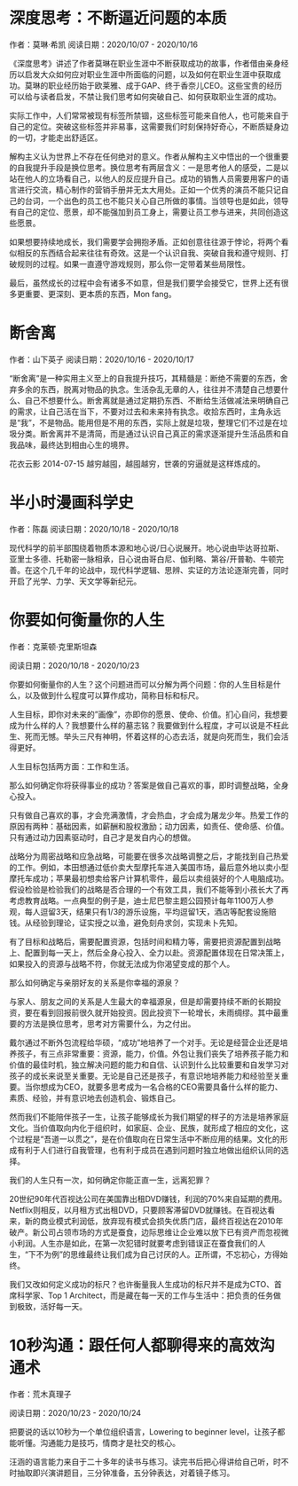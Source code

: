 # 深度思考：不断逼近问题的本质

作者：莫琳·希凯
阅读日期：2020/10/07 - 2020/10/16

《深度思考》讲述了作者莫琳在职业生涯中不断获取成功的故事，作者借由亲身经历以启发大众如何应对职业生涯中所面临的问题，以及如何在职业生涯中获取成功。莫琳的职业经历始于欧莱雅、成于GAP、终于香奈儿CEO。这些宝贵的经历可以给与读者启发，不禁让我们思考如何突破自己、如何获取职业生涯的成功。

实际工作中，人们常常被现有标签所禁锢，这些标签可能来自他人，也可能来自于自己的定位。突破这些标签并非易事，这需要我们时刻保持好奇心，不断质疑身边的一切，才能走出舒适区。

解构主义认为世界上不存在任何绝对的意义。作者从解构主义中悟出的一个很重要的自我提升手段是换位思考。换位思考有两层含义：一是思考他人的感受，二是以站在他人的立场看自己，以他人的反应提升自己。成功的销售人员需要用客户的语言进行交流，精心制作的营销手册并无太大用处。正如一个优秀的演员不能只记自己的台词，一个出色的员工也不能只关心自己所做的事情。当领导也是如此，领导有自己的定位、愿景，却不能强加到员工身上，需要让员工参与进来，共同创造这些愿景。

如果想要持续地成长，我们需要学会拥抱矛盾。正如创意往往源于悖论，将两个看似相反的东西结合起来往往有奇效。这是一个认识自我、突破自我和遵守规则、打破规则的过程。如果一直遵守游戏规则，那么你一定带着某些局限性。

最后，虽然成长的过程中会有诸多不如意，但是我们要学会接受它，世界上还有很多更重要、更深刻、更本质的东西，Mon fang。

# 断舍离

作者：山下英子
阅读日期：2020/10/16 - 2020/10/17

“断舍离”是一种实用主义至上的自我提升技巧，其精髓是：断绝不需要的东西，舍弃多余的东西，脱离对物品的执念。生活杂乱无章的人，往往并不清楚自己想要什么、自己不想要什么。断舍离就是通过定期扔东西、不断给生活做减法来明确自己的需求，让自己活在当下，不要对过去和未来持有执念。收拾东西时，主角永远是“我”，不是物品。能用但是不用的东西，实际上就是垃圾，整理它们不过是在垃圾分类。断舍离并不是清简，而是通过认识自己真正的需求逐渐提升生活品质和自我品味，最终达到相由心生的境界。

花衣云影  2014-07-15
越穷越囤，越囤越穷，世袭的穷逼就是这样炼成的。

# 半小时漫画科学史

作者：陈磊
阅读日期：2020/10/18 - 2020/10/18

现代科学的前半部围绕着物质本源和地心说/日心说展开。地心说由毕达哥拉斯、亚里士多德、托勒密一脉相承，日心说由哥白尼、伽利略、第谷/开普勒、牛顿完善。在这个几千年的论战中，现代科学逻辑、思辨、实证的方法论逐渐完善，同时开启了光学、力学、天文学等新纪元。

# 你要如何衡量你的人生

作者：克莱顿·克里斯坦森 

阅读日期：2020/10/18 - 2020/10/23

你要如何衡量你的人生？这个问题进而可以分解为两个问题：你的人生目标是什么，以及做到什么程度可以算作成功，简称目标和标尺。

人生目标，即你对未来的”画像”，亦即你的愿景、使命、价值。扪心自问，我想要成为什么样的人？我想要什么样的墓志铭？我要做到什么程度，才可以说是不枉此生、死而无憾。举头三尺有神明，怀着这样的心态去活，就是向死而生，我们会活得更好。

人生目标包括两方面：工作和生活。

那么如何确定你将获得事业的成功？答案是做自己喜欢的事，即时调整战略，全身心投入。

只有做自己喜欢的事，才会充满激情，才会热血，才会成为屠龙少年。热爱工作的原因有两种：基础因素，如薪酬和股权激励；动力因素，如责任、使命感、价值。只有通过动力因素驱动时，自己才是发自内心的想做。

战略分为周密战略和应急战略，可能要在很多次战略调整之后，才能找到自己热爱的工作。例如，本田想通过低价卖大型摩托车进入美国市场，最后意外地以卖小型摩托车成功；苹果最初想卖给客户计算机零件，最后以卖组装好的个人电脑成功。假设检验是检验我们的战略是否合理的一个有效工具，我们不能等到小孩长大了再考虑教育战略。一点典型的例子是，迪士尼巴黎主题公园预计每年1100万人参观，每人逗留3天，结果只有1/3的游乐设施，平均逗留1天，酒店等配套设施赔钱。从经验到理论，证实授之以渔，避免刻舟求剑，实现未卜先知。

有了目标和战略后，需要配置资源，包括时间和精力等，需要把资源配置到战略上、配置到每一天上，然后全身心投入、全力以赴。资源配置体现在日常决策上，如果投入的资源与战略不符，你就无法成为你渴望变成的那个人。

那么如何确定与亲朋好友的关系是你幸福的源泉？

与家人、朋友之间的关系是人生最大的幸福源泉，但是却需要持续不断的长期投资，要在看到回报前很久就开始投资。因此投资下一轮增长，未雨绸缪。其中最重要的方法是换位思考，思考对方需要什么，为之付出。

戴尔通过不断外包流程给华硕，“成功”地培养了一个对手。无论是经营企业还是培养孩子，有三点非常重要：资源，能力，价值。外包让我们丧失了培养孩子能力和价值的最佳时机，独立解决问题的能力和自信、认识到什么比较重要和自发学习对孩子的成长来说至关重要。无论是自己还是孩子，有意识地培养能力和经验至关重要。当你想成为CEO，就要多思考成为一名合格的CEO需要具备什么样的能力、素质、经验，并有意识地去创造机会、锻炼自己。

然而我们不能陪伴孩子一生，让孩子能够成长为我们期望的样子的方法是培养家庭文化。当价值取向内化于组织时，如家庭、企业、民族，就形成了相应的文化，这个过程是“吾道一以贯之”，是在价值取向在日常生活中不断应用的结果。文化的形成有利于人们进行自我管理，也有利于成员在遇到问题时独立地做出组织认同的选择。

我们的人生只有一次，如何确定你能正直一生，远离犯罪？

20世纪90年代百视达公司在美国靠出租DVD赚钱，利润的70%来自延期的费用。Netflix则相反，以月租方式出租DVD，只要顾客滞留DVD就赚钱。在百视达看来，新的商业模式利润低，放弃现有模式会损失优质门店，最终百视达在2010年破产。新公司占领市场的方式是蚕食，边际思维让企业难以放下已有资产而忽视微小利润。人生亦是如此，在第一次犯错时就要考虑到错误正在蚕食我们的人生，“下不为例”的思维最终让我们成为自己讨厌的人。正所谓，不忘初心，方得始终。

我们又改如何定义成功的标尺？也许衡量我人生成功的标尺并不是成为CTO、首席科学家、Top 1 Architect，而是藏在每一天的工作与生活中：把负责的任务做到极致，活好每一天。

# 10秒沟通：跟任何人都聊得来的高效沟通术

作者：荒木真理子

阅读日期：2020/10/23 - 2020/10/24

把要说的话以10秒为一个单位组织语言，Lowering to beginner level，让孩子都能听懂。沟通能力是技巧，情商才是社交的核心。

汪涵的语言能力来自于二十多年的读书与练习。读完书后把心得讲给自己听，时不时抽取即兴演讲题目，三分钟准备，五分钟表达，对着镜子练习。
